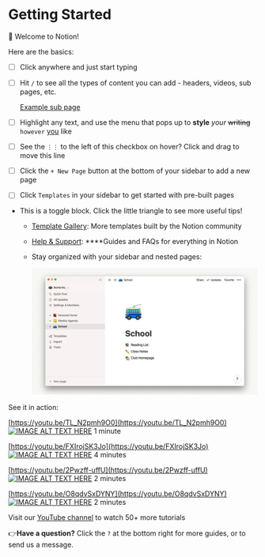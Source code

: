 # Getting Started

👋 Welcome to Notion!

Here are the basics:

- [ ]  Click anywhere and just start typing
- [ ]  Hit `/` to see all the types of content you can add - headers, videos, sub pages, etc.

    [Example sub page](https://www.notion.so/Example-sub-page-20609e66cf1343268b001f8bd81dc3bb)

- [ ]  Highlight any text, and use the menu that pops up to **style** *your* ~~writing~~ `however` [you](https://www.notion.so/product) like
- [ ]  See the `⋮⋮` to the left of this checkbox on hover? Click and drag to move this line
- [ ]  Click the `+ New Page` button at the bottom of your sidebar to add a new page
- [ ]  Click `Templates` in your sidebar to get started with pre-built pages
- This is a toggle block. Click the little triangle to see more useful tips!
    - [Template Gallery](https://www.notion.so/notion/Notion-Template-Gallery-181e961aeb5c4ee6915307c0dfd5156d): More templates built by the Notion community
    - [Help & Support](https://www.notion.so/notion/Help-Support-e040febf70a94950b8620e6f00005004): ****Guides and FAQs for everything in Notion
    - Stay organized with your sidebar and nested pages:

        ![images/infinitehierarchynodither.gif](../images/infinitehierarchynodither.gif)

See it in action:

[https://youtu.be/TL_N2pmh9O0](https://youtu.be/TL_N2pmh9O0)
[![IMAGE ALT TEXT HERE](https://img.youtube.com/vi/FXIrojSK3Jo/0.jpg)](https://www.youtube.com/watch?v=FXIrojSK3Jo)
1 minute

[https://youtu.be/FXIrojSK3Jo](https://youtu.be/FXIrojSK3Jo)
[![IMAGE ALT TEXT HERE](https://img.youtube.com/vi/FXIrojSK3Jo/0.jpg)](https://www.youtube.com/watch?v=FXIrojSK3Jo)
4 minutes

[https://youtu.be/2Pwzff-uffU](https://youtu.be/2Pwzff-uffU)
[![IMAGE ALT TEXT HERE](https://img.youtube.com/vi/2Pwzff-uffU/0.jpg)](https://www.youtube.com/watch?v=2Pwzff-uffU)
2 minutes

[https://youtu.be/O8qdvSxDYNY](https://youtu.be/O8qdvSxDYNY)
[![IMAGE ALT TEXT HERE](https://img.youtube.com/vi/O8qdvSxDYNY/0.jpg)](https://www.youtube.com/watch?v=O8qdvSxDYNY)
2 minutes

Visit our [YouTube channel](http://youtube.com/c/notion) to watch 50+ more tutorials

👉**Have a question?** Click the `?` at the bottom right for more guides, or to send us a message.